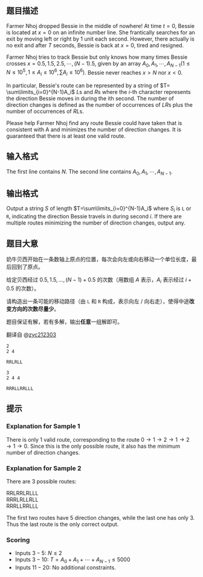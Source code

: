 ## 题目描述
Farmer Nhoj dropped Bessie in the middle of nowhere! At time $t=0$, Bessie is located at $x=0$ on an infinite number line. She frantically searches for an exit by moving left or right by $1$ unit each second. However, there actually is no exit and after $T$ seconds, Bessie is back at $x=0$, tired and resigned.

Farmer Nhoj tries to track Bessie but only knows how many times Bessie crosses $x=0.5,1.5,2.5, \cdots ,(N−1).5$, given by an array $A_0,A_1, \cdots ,A_{N−1} (1 \le N \le 10^5, 1 \le A_i \le 10^6, \sum A_i \le 10^6)$. Bessie never reaches $x>N$ nor $x<0$.

In particular, Bessie's route can be represented by a string of $T= \sum\limits_{i=0}^{N-1}A_i$
$L$s and $R$s where the $i$-th character represents the direction Bessie moves in during the ith second. The number of direction changes is defined as the number of occurrences of $LR$s plus the number of occurrences of $RL$s.

Please help Farmer Nhoj find any route Bessie could have taken that is consistent with A
and minimizes the number of direction changes. It is guaranteed that there is at least one valid route. 

## 输入格式
The first line contains $N$. The second line contains $A_0,A_1,\cdots ,A_{N−1}$. 

## 输出格式
Output a string $S$ of length $T=\sum\limits_{i=0}^{N-1}A_i$ where $S_i$ is `L` or `R`, indicating the direction Bessie travels in during second $i$. If there are multiple routes minimizing the number of direction changes, output any. 

## 题目大意
奶牛贝西开始在一条数轴上原点的位置，每次会向左或向右移动一个单位长度，最后回到了原点。

给定贝西经过 $0.5,1.5,\ldots,(N-1)+0.5$ 的次数（用数组 $A$ 表示，$A_i$ 表示经过 $i+0.5$ 的次数）。

请构造出一条可能的移动路径（由 $\texttt{L}$ 和 $\texttt{R}$ 构成，表示向左 / 向右走），使得中途**改变方向的次数尽量少**。

题目保证有解，若有多解，输出**任意**一组解即可。

翻译自 @[zyc212303](https://www.luogu.com.cn/user/556366)

```input1
2
2 4
```

```output1
RRLRLL
```

```input2
3
2 4 4
```

```output2
RRRLLRRLLL
```

## 提示
### Explanation for Sample 1

There is only $1$ valid route, corresponding to the route $0 \rightarrow 1 \rightarrow 2 \rightarrow 1 \rightarrow 2 \rightarrow 1 \rightarrow 0$. Since this is the only possible route, it also has the minimum number of direction changes. 

### Explanation for Sample 2

There are $3$ possible routes:

RRLRRLRLLL  
RRRLRLLRLL  
RRRLLRRLLL  

The first two routes have $5$ direction changes, while the last one has only $3$. Thus the last route is the only correct output.

### Scoring

 - Inputs $3-5$: $N \le 2$
 - Inputs $3-10$: $T=A_0+A_1+ \cdots +A_{N−1} \le 5000$
 - Inputs $11-20$: No additional constraints.

